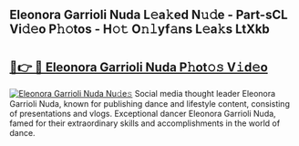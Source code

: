 ## Eleonora Garrioli Nuda L𝚎a𝚔ed N𝚞𝚍e - Part-sCL Vi𝚍𝚎o P𝚑𝚘tos - H𝚘𝚝 O𝚗𝚕yf𝚊ns L𝚎a𝚔s LtXkb

# <h2><a href="http://kfc5uzr.oniu.top/?m=Eleonora+Garrioli+Nuda">🔗👉 🔴 Eleonora Garrioli Nuda P𝚑ot𝚘𝚜 V𝚒d𝚎o</a></h2>

[![Eleonora Garrioli Nuda Nu𝚍e𝚜](https://i.imgur.com/0qMVB7G.gif)](http://kfc5uzr.oniu.top/?m=Eleonora+Garrioli+Nuda)
Social media thought leader Eleonora Garrioli Nuda, known for publishing dance and lifestyle content, consisting of presentations and vlogs. Exceptional dancer Eleonora Garrioli Nuda, famed for their extraordinary skills and accomplishments in the world of dance.  
